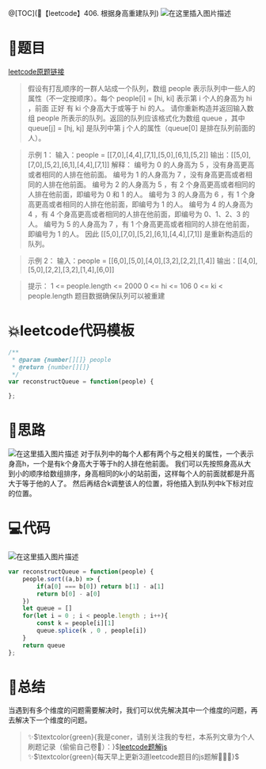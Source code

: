 @[TOC](🚅【leetcode】406. 根据身高重建队列)
![在这里插入图片描述](https://img-blog.csdnimg.cn/7bd3cd5ef8154d7da99e5cd9badf12f4.png#pic_center)

# 🚀题目
[leetcode原题链接](https://leetcode-cn.com/problems/queue-reconstruction-by-height/)
>假设有打乱顺序的一群人站成一个队列，数组 people 表示队列中一些人的属性（不一定按顺序）。每个 people[i] = [hi, ki] 表示第 i 个人的身高为 hi ，前面 正好 有 ki 个身高大于或等于 hi 的人。
>请你重新构造并返回输入数组 people 所表示的队列。返回的队列应该格式化为数组 queue ，其中 queue[j] = [hj, kj] 是队列中第 j 个人的属性（queue[0] 是排在队列前面的人）。

 

>示例 1：
>输入：people = [[7,0],[4,4],[7,1],[5,0],[6,1],[5,2]]
>输出：[[5,0],[7,0],[5,2],[6,1],[4,4],[7,1]]
>解释：
>编号为 0 的人身高为 5 ，没有身高更高或者相同的人排在他前面。
>编号为 1 的人身高为 7 ，没有身高更高或者相同的人排在他前面。
>编号为 2 的人身高为 5 ，有 2 个身高更高或者相同的人排在他前面，即编号为 0 和 1 的人。
>编号为 3 的人身高为 6 ，有 1 个身高更高或者相同的人排在他前面，即编号为 1 的人。
>编号为 4 的人身高为 4 ，有 4 个身高更高或者相同的人排在他前面，即编号为 0、1、2、3 的人。
>编号为 5 的人身高为 7 ，有 1 个身高更高或者相同的人排在他前面，即编号为 1 的人。
>因此 [[5,0],[7,0],[5,2],[6,1],[4,4],[7,1]] 是重新构造后的队列。

>示例 2：
>输入：people = [[6,0],[5,0],[4,0],[3,2],[2,2],[1,4]]
>输出：[[4,0],[5,0],[2,2],[3,2],[1,4],[6,0]]


>提示：
>1 <= people.length <= 2000
>0 <= hi <= 106
>0 <= ki < people.length
>题目数据确保队列可以被重建



# 💥leetcode代码模板

```javascript
/**
 * @param {number[][]} people
 * @return {number[][]}
 */
var reconstructQueue = function(people) {

};
```

# 🚀思路
![在这里插入图片描述](https://img-blog.csdnimg.cn/470f6b9e77f74bc390c692ed5c64bdeb.gif#pic_center)
对于队列中的每个人都有两个与之相关的属性，一个表示身高h，一个是有k个身高大于等于h的人排在他前面。
我们可以先按照身高从大到小的顺序给数组排序，身高相同的k小的站前面，这样每个人的前面就都是升高大于等于他的人了。
然后再结合k调整该人的位置，将他插入到队列中k下标对应的位置。

# 💻代码
![在这里插入图片描述](https://img-blog.csdnimg.cn/50b64835a43344369939c44437475cc5.png?x-oss-process=image/watermark,type_d3F5LXplbmhlaQ,shadow_50,text_Q1NETiBA5YmN56uvY29ybmVy,size_8,color_FFFFFF,t_70,g_se,x_16#pic_center)


```js
var reconstructQueue = function(people) {
    people.sort((a,b) => {
        if(a[0] === b[0]) return b[1] - a[1]
        return b[0] - a[0]
    })
    let queue = []
    for(let i = 0 ; i < people.length ; i++){
        const k = people[i][1]
        queue.splice(k , 0 , people[i])
    }
    return queue
};
```


# 🍪总结
当遇到有多个维度的问题需要解决时，我们可以优先解决其中一个维度的问题，再去解决下一个维度的问题。
<br/>

> ✨$\textcolor{green}{我是coner，请别关注我的专栏，本系列文章为个人刷题记录（偷偷自己卷🤤）：}$[leetcode题解js](https://blog.csdn.net/laplacepoisson/category_11759331.html?spm=1001.2014.3001.5482)<br/>
> ✨$\textcolor{green}{每天早上更新3道leetcode题目的js题解🚀🚀🚀}$<br/>